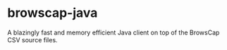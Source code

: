 # browscap-java
A blazingly fast and memory efficient Java client on top of the BrowsCap CSV source files.
